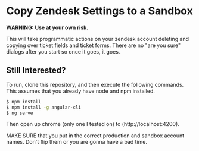 # Copy Zendesk Settings to a Sandbox
__WARNING: Use at your own risk.__

This will take programmatic actions on your zendesk account deleting and copying over
ticket fields and ticket forms. There are no "are you sure" dialogs after you start so
once it goes, it goes.

## Still Interested?

To run, clone this repository, and then execute the following commands. This assumes that
you already have node and npm installed.

```sh
$ npm install
$ npm install -g angular-cli
$ ng serve
```

Then open up chrome (only one I tested on) to (http://localhost:4200).

MAKE SURE that you put in the correct production and sandbox account names. Don't flip them
or you are gonna have a bad time.
